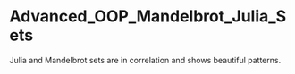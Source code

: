 # Advanced_OOP_Mandelbrot_Julia_Sets
Julia and Mandelbrot sets are in correlation and shows beautiful patterns.
